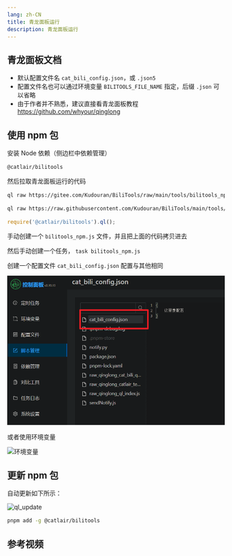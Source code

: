 ```yaml
---
lang: zh-CN
title: 青龙面板运行
description: 青龙面板运行
---
```


## 青龙面板文档 <TestedVersion type="ql" />

- 默认配置文件名 `cat_bili_config.json`，或 `.json5`
- 配置文件名也可以通过环境变量 `BILITOOLS_FILE_NAME` 指定，后缀 `.json` 可以省略
- 由于作者并不熟悉，建议直接看青龙面板教程 <https://github.com/whyour/qinglong>

## 使用 npm 包

安装 Node 依赖（侧边栏中依赖管理）

```txt
@catlair/bilitools
```

然后拉取青龙面板运行的代码

<CodeGroup>

  <CodeGroupItem title="Gitee" active>

```bash
ql raw https://gitee.com/Kudouran/BiliTools/raw/main/tools/bilitools_npm.js
```

  </CodeGroupItem>

  <CodeGroupItem title="Github">

```bash
ql raw https://raw.githubusercontent.com/Kudouran/BiliTools/main/tools/bilitools_npm.js
```

  </CodeGroupItem>

  <CodeGroupItem title="手动">

```js
require('@catlair/bilitools').ql();
```

手动创建一个 `bilitools_npm.js` 文件，并且把上面的代码拷贝进去

然后手动创建一个任务， `task bilitools_npm.js`

  </CodeGroupItem>

</CodeGroup>

创建一个配置文件
`cat_bili_config.json` 配置与其他相同

![ql_config](/images/ql_config.png)

或者使用环境变量

![环境变量](https://user-images.githubusercontent.com/81743795/148545529-73c95e3d-219f-4bf9-b266-7ad03bd9e9be.png)

## 更新 npm 包

自动更新如下所示：

![ql_update](/images/ql_update.png)

```bash
pnpm add -g @catlair/bilitools
```

## 参考视频

<BilibiliVideo bv="BV1fB4y1i7hL" />
